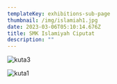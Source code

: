 ```yaml
---
templateKey: exhibitions-sub-page
thumbnail: /img/islamiah1.jpg
date: 2023-03-06T05:10:14.676Z
title: SMK Islamiyah Ciputat
description: ""
---
```

![kuta3](/img/islamiah2.jpg)

![kuta1](/img/islamiah3.jpg)

